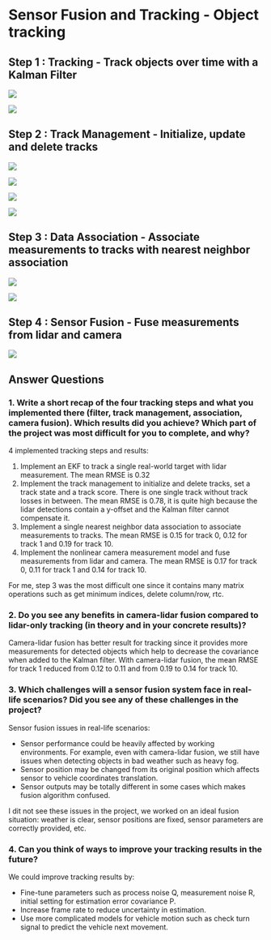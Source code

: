 #  Sensor Fusion and Tracking - Object tracking

## Step 1 : Tracking - Track objects over time with a Kalman Filter

![](img/single_track_result.png)


![](img/single_track_rmse.png)

## Step 2 : Track Management - Initialize, update and delete tracks

![](img/track_management_initialized.png)

![](img/track_management_tentative.png)

![](img/track_management_confirmed.png)

![](img/track_management_rmse.png)

## Step 3 : Data Association - Associate measurements to tracks with nearest neighbor association

![](img/snn_result.png)


![](img/snn_rmse.png)

## Step 4 : Sensor Fusion - Fuse measurements from lidar and camera

![](img/fusion_rmse.png)

## Answer Questions
### 1. Write a short recap of the four tracking steps and what you implemented there (filter, track management, association, camera fusion). Which results did you achieve? Which part of the project was most difficult for you to complete, and why?
4 implemented tracking steps and results:
1. Implement an EKF to track a single real-world target with lidar measurement. The mean RMSE is 0.32
2. Implement the track management to initialize and delete tracks, set a track state and a track score. There is one single track without track losses in between. The mean RMSE is 0.78, it is quite high because the lidar detections contain a y-offset and the Kalman filter cannot compensate it.
3. Implement a single nearest neighbor data association to associate measurements to tracks. The mean RMSE is 0.15 for track 0, 0.12 for track 1 and 0.19 for track 10.
4. Implement the nonlinear camera measurement model and fuse measurements from lidar and camera. The mean RMSE is 0.17 for track 0, 0.11 for track 1 and 0.14 for track 10.

For me, step 3 was the most difficult one since it contains many matrix operations such as get minimum indices, delete column/row, rtc.

### 2. Do you see any benefits in camera-lidar fusion compared to lidar-only tracking (in theory and in your concrete results)? 
Camera-lidar fusion has better result for tracking since it provides more measurements for detected objects which help to decrease the covariance when added to the Kalman filter. With camera-lidar fusion, the mean RMSE for track 1 reduced from 0.12 to 0.11 and from 0.19 to 0.14 for track 10.

### 3. Which challenges will a sensor fusion system face in real-life scenarios? Did you see any of these challenges in the project?
Sensor fusion issues in real-life scenarios:
- Sensor performance could be heavily affected by working environments. For example, even with camera-lidar fusion, we still have issues when detecting objects in bad weather such as heavy fog.
- Sensor position may be changed from its original position which affects sensor to vehicle coordinates translation.
- Sensor outputs may be totally different in some cases which makes fusion algorithm confused.  

I dit not see these issues in the project, we worked on an ideal fusion situation: weather is clear, sensor positions are fixed, sensor parameters are correctly provided, etc.

### 4. Can you think of ways to improve your tracking results in the future?
We could improve tracking results by:
- Fine-tune parameters such as process noise Q, measurement noise R, initial setting for estimation error covariance P.
- Increase frame rate to reduce uncertainty in estimation.
- Use more complicated models for vehicle motion such as check turn signal to predict the vehicle next movement.
